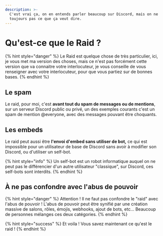 ```yaml
---
description: >-
  C'est vrai ça, on en entends parler beaucoup sur Discord, mais on ne sais
  toujours pas ce que ça veut dire.
---
```


# Qu'est-ce que le Raid ?

{% hint style="danger" %}
Le Raid est quelque chose de très particulier, ici, je vous met ma version des choses, mais ce n'est pas forcément cette version que va connaitre votre interlocuteur, je vous conseille de vous renseigner avec votre interlocuteur, pour que vous partiez sur de bonnes bases.
{% endhint %}

## Le spam

Le raid, pour moi, c'est **avant tout du spam de messages ou de mentions**, sur un serveur Discord public ou privé, un des exemples courants c'est un spam de mention @everyone,  avec des messages pouvant être choquants.

## Les embeds

Le raid peut aussi être **l'envoi d'embed sans utiliser de bot,** ce qui est impossible pour un utilisateur de base de Discord sans avoir à modifier son Discord, ou d'utiliser un self-bot.

{% hint style="info" %}
Un self-bot est un robot informatique auquel on ne peut pas le différencier d'un autre utilisateur "classique", sur Discord, ces self-bots sont interdits.
{% endhint %}

## À ne pas confondre avec l'abus de pouvoir

{% hint style="danger" %}
Attention ! Il ne faut pas confondre le "raid" avec l'abus de pouvoir ! L'abus de pouvoir peut être synifié par une création massive de salons, rôles, émojis, webhooks, ajout de bots, etc... Beaucoup de personnes mélanges ces deux catégories.
{% endhint %}

{% hint style="success" %}
Et voila ! Vous savez maintenant ce qu'est le raid !
{% endhint %}

